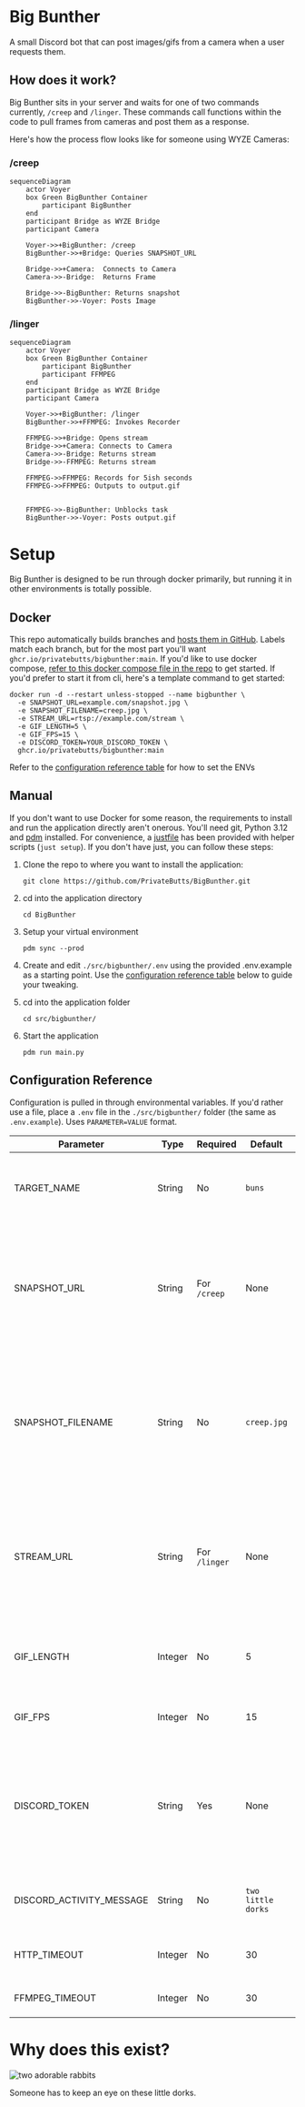 # Big Bunther

A small Discord bot that can post images/gifs from a camera when a user requests them.

## How does it work?

Big Bunther sits in your server and waits for one of two commands currently, `/creep` and `/linger`. These commands call functions within the code to pull frames from cameras and post them as a response.

Here's how the process flow looks like for someone using WYZE Cameras:

### /creep
```mermaid
sequenceDiagram
    actor Voyer
    box Green BigBunther Container
        participant BigBunther
    end
    participant Bridge as WYZE Bridge
    participant Camera

    Voyer->>+BigBunther: /creep
    BigBunther->>+Bridge: Queries SNAPSHOT_URL

    Bridge->>+Camera:  Connects to Camera
    Camera->>-Bridge:  Returns Frame

    Bridge->>-BigBunther: Returns snapshot
    BigBunther->>-Voyer: Posts Image
```

### /linger
```mermaid
sequenceDiagram
    actor Voyer
    box Green BigBunther Container
        participant BigBunther
        participant FFMPEG
    end
    participant Bridge as WYZE Bridge
    participant Camera

    Voyer->>+BigBunther: /linger
    BigBunther->>+FFMPEG: Invokes Recorder

    FFMPEG->>+Bridge: Opens stream
    Bridge->>+Camera: Connects to Camera
    Camera->>-Bridge: Returns stream
    Bridge->>-FFMPEG: Returns stream

    FFMPEG->>FFMPEG: Records for 5ish seconds
    FFMPEG->>FFMPEG: Outputs to output.gif
    

    FFMPEG->>-BigBunther: Unblocks task
    BigBunther->>-Voyer: Posts output.gif
```

# Setup

Big Bunther is designed to be run through docker primarily, but running it in other environments is totally possible.

## Docker

This repo automatically builds branches and [hosts them in GitHub](https://github.com/PrivateButts/BigBunther/pkgs/container/bigbunther). Labels match each branch, but for the most part you'll want `ghcr.io/privatebutts/bigbunther:main`. If you'd like to use docker compose, [refer to this docker compose file in the repo](docker-compose.yaml) to get started. If you'd prefer to start it from cli, here's a template command to get started:

```shell
docker run -d --restart unless-stopped --name bigbunther \
  -e SNAPSHOT_URL=example.com/snapshot.jpg \
  -e SNAPSHOT_FILENAME=creep.jpg \
  -e STREAM_URL=rtsp://example.com/stream \
  -e GIF_LENGTH=5 \
  -e GIF_FPS=15 \
  -e DISCORD_TOKEN=YOUR_DISCORD_TOKEN \
  ghcr.io/privatebutts/bigbunther:main
```

Refer to the [configuration reference table](#configuration-reference) for how to set the ENVs

## Manual

If you don't want to use Docker for some reason, the requirements to install and run the application directly aren't onerous. You'll need git, Python 3.12 and [pdm](https://github.com/pdm-project/pdm) installed. For convenience, a [justfile](https://github.com/casey/just) has been provided with helper scripts (`just setup`). If you don't have just, you can follow these steps:

1. Clone the repo to where you want to install the application:

    `git clone https://github.com/PrivateButts/BigBunther.git`

2. cd into the application directory

    `cd BigBunther`

3. Setup your virtual environment

    `pdm sync --prod`

4. Create and edit `./src/bigbunther/.env` using the provided .env.example as a starting point. Use the [configuration reference table](#configuration-reference) below to guide your tweaking.

5. cd into the application folder

    `cd src/bigbunther/`

6. Start the application

    `pdm run main.py`


## Configuration Reference
Configuration is pulled in through environmental variables. If you'd rather use a file, place a `.env` file in the `./src/bigbunther/` folder (the same as `.env.example`). Uses `PARAMETER=VALUE` format.

Parameter | Type | Required | Default | Description
----------|------|----------|---------|------------
TARGET_NAME | String | No | `buns` | Noun to insert into several strings used in the application
SNAPSHOT_URL | String | For `/creep` | None | Sets the url Big Bunther will scrape when `/creep` is called. Should return an image that Discord can handle
SNAPSHOT_FILENAME | String | No | `creep.jpg` | The filename that will be sent to Discord. Extension should match what you're scraping from the camera.
STREAM_URL | String | For `/linger` | None | Sets the url Big Bunther will send to FFMPEG for recording. Should be in the same format as an FFMPEG input.
GIF_LENGTH | Integer | No | 5 | Sets how long FFMPEG will record from the stream
GIF_FPS | Integer | No | 15 | Sets the framerate of the gif output
DISCORD_TOKEN | String | Yes | None | A bot token from the [Discord Developer Portal](https://discord.com/developers/applications). [Refer to these instructions on how to generate one](https://discordpy.readthedocs.io/en/stable/discord.html#discord-intro).
DISCORD_ACTIVITY_MESSAGE | String | No | `two little dorks` | Message that will show in the sidebar of the bot
HTTP_TIMEOUT | Integer | No | 30 | Sets the timeout for snapshot requests
FFMPEG_TIMEOUT | Integer | No | 30 | Sets the timeout for gif requests

# Why does this exist?

![two adorable rabbits](docs/img/idiots.jpg)

Someone has to keep an eye on these little dorks.